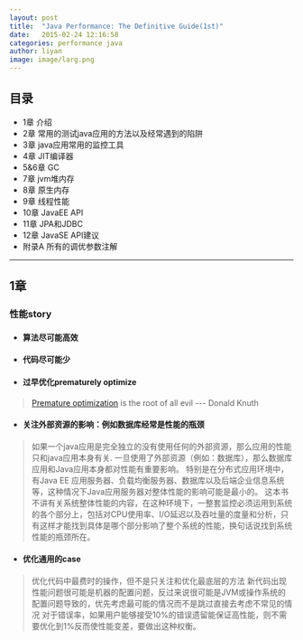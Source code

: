 ```yaml
---
layout: post
title:  "Java Performance: The Definitive Guide(1st)"
date:   2015-02-24 12:16:58
categories: performance java
author: liyan  
image: image/larg.png  
---
```


## 目录

- 1章 介绍
- 2章 常用的测试java应用的方法以及经常遇到的陷阱
- 3章 java应用常用的监控工具
- 4章 JIT编译器
- 5&6章 GC
- 7章 jvm堆内存
- 8章 原生内存
- 9章 线程性能
- 10章 JavaEE API
- 11章 JPA和JDBC
- 12章 JavaSE API建议
- 附录A 所有的调优参数注解

---

## 1章

### 性能story

- #### 算法尽可能高效

- #### 代码尽可能少

- #### 过早优化prematurely optimize

> [Premature optimization][1] is the root of all evil --- Donald Knuth

- #### 关注外部资源的影响：例如数据库经常是性能的瓶颈

> 如果一个java应用是完全独立的没有使用任何的外部资源，那么应用的性能只和java应用本身有关.
  一旦使用了外部资源（例如：数据库），那么数据库应用和Java应用本身都对性能有重要影响。
  特别是在分布式应用环境中，有Java EE 应用服务器、负载均衡服务器、数据库以及后端企业信息系统等，这种情况下Java应用服务器对整体性能的影响可能是最小的。
  这本书不讲有关系统整体性能的内容，在这种环境下，一整套监控必须运用到系统的各个部分上，包括对CPU使用率、I/O延迟以及吞吐量的度量和分析，只有这样才能找到具体是哪个部分影响了整个系统的性能，换句话说找到系统性能的瓶颈所在。

- #### 优化通用的case

> 优化代码中最费时的操作，但不是只关注和优化最底层的方法
  新代码出现性能问题很可能是机器的配置问题，反过来说很可能是JVM或操作系统的配置问题导致的，优先考虑最可能的情况而不是跳过直接去考虑不常见的情况
  对于错误率，如果用户能够接受10%的错误遗留能保证高性能，则不需要优化到1%反而使性能变差，要做出这种权衡。

[1]: http://c2.com/cgi/wiki?PrematureOptimization